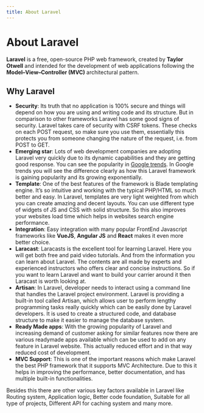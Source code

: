 ```yaml
---
title: About Laravel
---
```

# About Laravel

**Laravel** is a free, open-source PHP web framework, created by **Taylor Otwell** and intended for the development of web applications following the **Model–View–Controller (MVC)** architectural pattern.

## Why Laravel

- **Security**: Its truth that no application is 100% secure and things will depend on how you are using and writing code and its structure. But in comparison to other frameworks Laravel has some good signs of security. Laravel takes care of security with CSRF tokens. These checks on each POST request, so make sure you use them, essentially this protects you from someone changing the nature of the request, i.e. from POST to GET.
- **Emerging star**: Lots of web development companies are adopting Laravel very quickly due to its dynamic capabilities and they are getting good response. You can see the popularity in [Google trends](https://trends.google.com/trends/explore?q=yii,CodeIgniter,Zend%20Framework,Cakephp,Laravel&hl=en-US). In Google trends you will see the difference clearly as how this Laravel framework is gaining popularity and its growing exponentially.
- **Template**: One of the best features of the framework is Blade templating engine. It’s so intuitive and working with the typical PHP/HTML so much better and easy. In Laravel, templates are very light weighted from which you can create amazing and decent layouts. You can use different type of widgets of JS and CSS with solid structure. So this also improves your websites load time which helps in websites search engine performance.
- **Integration**: Easy integration with many popular FrontEnd Javascript frameworks like **VueJS**, **Angular JS** and **React** makes it even more better choice.
- **Laracast**: Laracasts is the excellent tool for learning Laravel. Here you will get both free and paid video tutorials. And from the information you can learn about Laravel. The contents are all made by experts and experienced instructors who offers clear and concise instructions. So if you want to learn Laravel and want to build your carrier around it then Laracast is worth looking at.
- **Artisan**: In Laravel, developer needs to interact using a command line that handles the Laravel project environment. Laravel is providing a built-in tool called Artisan, which allows user to perform lengthy programming tasks really quickly which can be easily done by Laravel developers. It is used to create a structured code, and database structure to make it easier to manage the database system.
- **Ready Made apps**: With the growing popularity of Laravel and increasing demand of customer asking for similar features now there are various readymade apps available which can be used to add on any feature in Laravel website. This actually reduced effort and in that way reduced cost of development.
- **MVC Support**: This is one of the important reasons which make Laravel the best PHP framework that it supports MVC Architecture. Due to this it helps in improving the performance, better documentation, and has multiple built-in functionalities.

Besides this there are other various key factors available in Laravel like Routing system, Application logic, Better code foundation, Suitable for all type of projects, Different API for caching system and many more.